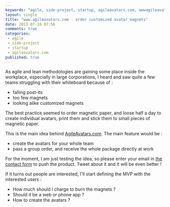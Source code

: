 ```yaml
---
keywords: "agile, side-project, startup, agileavatars.com, wwwagileavatarscom, order, customized, avatar, magnets"
layout: single
title: "www.agileavatars.com : order customized avatar magnets"
date: 2013-07-18 07:56
comments: true
categories:
 - agile
 - side-project
 - startup
 - agileavatars.com
published: true
---
```

As agile and lean methodologies are gaining some place inside the workplace, especially in large corporations, I heard and saw quite a few teams struggling with their whiteboard because of :

 * falling post-its
 * too few magnets
 * looking alike customized magnets

The best practice seemed to order magnetic paper, and loose half a day to create individual avatars, print them and stick them to small pieces of magnetic paper.

This is the main idea behind [AgileAvatars.com](http://www.agileavatars.com). The main feature would be :

 * create the avatars for your whole team
 * pass a group order, and receive the whole package directly at work

For the moment, I am just testing the idea, so please enter your email in [the contact form](http://www.agileavatars.com) to push the product. Tweet about it and it will be even better !

If it turns out people are interested, I'll start defining the MVP with the interested users :

 * How much should I charge to burn the magnets ?
 * Should it be a web or phone app ?
 * How to create the avatars ?
